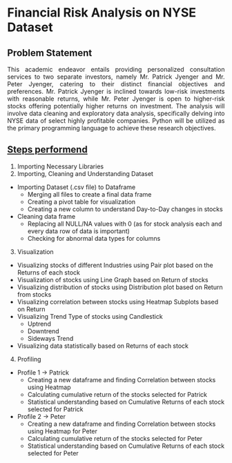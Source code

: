 # Financial Risk Analysis on NYSE Dataset
## **Problem Statement**
<p align="justify">This academic endeavor entails providing personalized consultation services to two separate investors, namely Mr. Patrick Jyenger and Mr. Peter Jyenger, catering to their distinct financial objectives and preferences. Mr. Patrick Jyenger is inclined towards low-risk investments with reasonable returns, while Mr. Peter Jyenger is open to higher-risk stocks offering potentially higher returns on investment. The analysis will involve data cleaning and exploratory data analysis, specifically delving into NYSE data of select highly profitable companies. Python will be utilized as the primary programming language to achieve these research objectives.</p>

## **<u>Steps performend</u>**
1. Importing Necessary Libraries
2. Importing, Cleaning and Understanding Dataset
  * Importing Dataset (.csv file) to Dataframe
    * Merging all files to create a final data frame
    * Creating a pivot table for visualization
    * Creating a new column to understand Day-to-Day changes in stocks
  * Cleaning data frame
    * Replacing all NULL/NA values with 0 (as for stock analysis each and every data row of data is important)
    * Checking for abnormal data types for columns
3. Visualization
  * Visualizing stocks of different Industries using Pair plot based on the Returns of each stock
  * Visualization of stocks using Line Graph based on Return of stocks
  * Visualizing distribution of stocks using Distribution plot based on Return from stocks
  * Visualizing correlation between stocks using Heatmap Subplots based on Return
  * Visualizing Trend Type of stocks using Candlestick
    * Uptrend
    * Downtrend
    * Sideways Trend
  * Visualizing data statistically based on Returns of each stock
4. Profiling
  * Profile 1 -> Patrick
    * Creating a new dataframe and finding Correlation between stocks using Heatmap
    * Calculating cumulative return of the stocks selected for Patrick
    * Statistical understanding based on Cumulative Returns of each stock selected for Patrick
  * Profile 2 -> Peter
    * Creating a new dataframe and finding Correlation between stocks using Heatmap for Peter
    * Calculating cumulative return of the stocks selected for Peter
    * Statistical understanding based on Cumulative Returns of each stock selected for Peter
